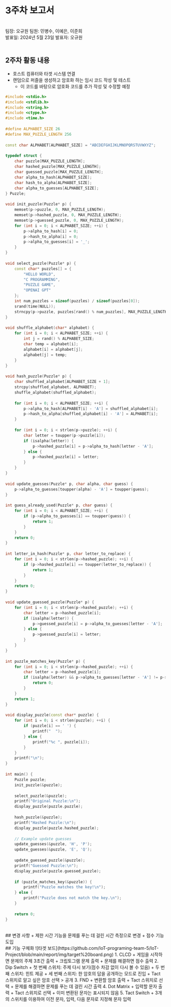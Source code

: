 # 3주차 보고서
</br>
팀장: 오규원   
팀원: 민병수, 이예은, 이준희   
</br>
발표일: 2024년 5월 23일   
발표자: 오규원
</br>
</br>

## 2주차 활동 내용
+ 호스트 컴퓨터와 타겟 시스템 연결
+ 랜덤으로 퍼즐을 생성하고 암호화 하는 임시 코드 작성 및 테스트
  + 이 코드를 바탕으로 암호화 코드를 추가 작성 및 수정할 예정 
  
```cpp
#include <stdio.h>
#include <stdlib.h>
#include <string.h>
#include <ctype.h>
#include <time.h>

#define ALPHABET_SIZE 26
#define MAX_PUZZLE_LENGTH 256

const char ALPHABET[ALPHABET_SIZE] = "ABCDEFGHIJKLMNOPQRSTUVWXYZ";

typedef struct {
    char puzzle[MAX_PUZZLE_LENGTH];
    char hashed_puzzle[MAX_PUZZLE_LENGTH];
    char guessed_puzzle[MAX_PUZZLE_LENGTH];
    char alpha_to_hash[ALPHABET_SIZE];
    char hash_to_alpha[ALPHABET_SIZE];
    char alpha_to_guesses[ALPHABET_SIZE];
} Puzzle;

void init_puzzle(Puzzle* p) {
    memset(p->puzzle, 0, MAX_PUZZLE_LENGTH);
    memset(p->hashed_puzzle, 0, MAX_PUZZLE_LENGTH);
    memset(p->guessed_puzzle, 0, MAX_PUZZLE_LENGTH);
    for (int i = 0; i < ALPHABET_SIZE; ++i) {
        p->alpha_to_hash[i] = 0;
        p->hash_to_alpha[i] = 0;
        p->alpha_to_guesses[i] = '_';
    }
}

void select_puzzle(Puzzle* p) {
    const char* puzzles[] = {
        "HELLO WORLD",
        "C PROGRAMMING",
        "PUZZLE GAME",
        "OPENAI GPT"
    };
    int num_puzzles = sizeof(puzzles) / sizeof(puzzles[0]);
    srand(time(NULL));
    strncpy(p->puzzle, puzzles[rand() % num_puzzles], MAX_PUZZLE_LENGTH - 1);
}

void shuffle_alphabet(char* alphabet) {
    for (int i = 0; i < ALPHABET_SIZE; ++i) {
        int j = rand() % ALPHABET_SIZE;
        char temp = alphabet[i];
        alphabet[i] = alphabet[j];
        alphabet[j] = temp;
    }
}

void hash_puzzle(Puzzle* p) {
    char shuffled_alphabet[ALPHABET_SIZE + 1];
    strcpy(shuffled_alphabet, ALPHABET);
    shuffle_alphabet(shuffled_alphabet);
    
    for (int i = 0; i < ALPHABET_SIZE; ++i) {
        p->alpha_to_hash[ALPHABET[i] - 'A'] = shuffled_alphabet[i];
        p->hash_to_alpha[shuffled_alphabet[i] - 'A'] = ALPHABET[i];
    }
    
    for (int i = 0; i < strlen(p->puzzle); ++i) {
        char letter = toupper(p->puzzle[i]);
        if (isalpha(letter)) {
            p->hashed_puzzle[i] = p->alpha_to_hash[letter - 'A'];
        } else {
            p->hashed_puzzle[i] = letter;
        }
    }
}

void update_guesses(Puzzle* p, char alpha, char guess) {
    p->alpha_to_guesses[toupper(alpha) - 'A'] = toupper(guess);
}

int guess_already_used(Puzzle* p, char guess) {
    for (int i = 0; i < ALPHABET_SIZE; ++i) {
        if (p->alpha_to_guesses[i] == toupper(guess)) {
            return 1;
        }
    }
    return 0;
}

int letter_in_hash(Puzzle* p, char letter_to_replace) {
    for (int i = 0; i < strlen(p->hashed_puzzle); ++i) {
        if (p->hashed_puzzle[i] == toupper(letter_to_replace)) {
            return 1;
        }
    }
    return 0;
}

void update_guessed_puzzle(Puzzle* p) {
    for (int i = 0; i < strlen(p->hashed_puzzle); ++i) {
        char letter = p->hashed_puzzle[i];
        if (isalpha(letter)) {
            p->guessed_puzzle[i] = p->alpha_to_guesses[letter - 'A'];
        } else {
            p->guessed_puzzle[i] = letter;
        }
    }
}

int puzzle_matches_key(Puzzle* p) {
    for (int i = 0; i < strlen(p->hashed_puzzle); ++i) {
        char letter = p->hashed_puzzle[i];
        if (isalpha(letter) && p->alpha_to_guesses[letter - 'A'] != p->hash_to_alpha[letter - 'A']) {
            return 0;
        }
    }
    return 1;
}

void display_puzzle(const char* puzzle) {
    for (int i = 0; i < strlen(puzzle); ++i) {
        if (puzzle[i] == ' ') {
            printf("  ");
        } else {
            printf("%c ", puzzle[i]);
        }
    }
    printf("\n");
}

int main() {
    Puzzle puzzle;
    init_puzzle(&puzzle);
    
    select_puzzle(&puzzle);
    printf("Original Puzzle:\n");
    display_puzzle(puzzle.puzzle);
    
    hash_puzzle(&puzzle);
    printf("Hashed Puzzle:\n");
    display_puzzle(puzzle.hashed_puzzle);
    
    // Example update guesses
    update_guesses(&puzzle, 'H', 'P');
    update_guesses(&puzzle, 'E', 'Q');
    
    update_guessed_puzzle(&puzzle);
    printf("Guessed Puzzle:\n");
    display_puzzle(puzzle.guessed_puzzle);
    
    if (puzzle_matches_key(&puzzle)) {
        printf("Puzzle matches the key!\n");
    } else {
        printf("Puzzle does not match the key.\n");
    }

    return 0;
}

```
</br>
## 변경 사항
+ 제한 시간 기능을 문제를 푸는 데 걸린 시간 측정으로 변경
+ 점수 기능 도입
</br>
## 기능 구체화
![타겟 보드](https://github.com/IoT-programing-team-5/IoT-Project/blob/main/report/img/target%20board.png)
1. CLCD
  + 게임을 시작하면 문제의 주제 3초간 출력
  + 크립토그램 문제 출력
  + 문제를 해결하면 점수 출력
2. Dip Switch
  + 첫 번째 스위치: 주제 다시 보기(점수 차감 없이 다시 볼 수 있음)
  + 두 번째 스위치: 힌트 제공
  + 세 번째 스위치: 한 암호의 답을 공개하는 모드로 진입
    + Tact 스위치로 알고 싶은 암호 선택 > 공개
3. FND
  + 변환할 암호 출력
    + Tact 스위치로 선택
  + 문제를 해결하면 문제를 푸는 데 걸린 시간 출력
4. Dot Matrix
  + 입력할 문자 출력
    + Tact 스위치로 선택
    + 이미 변환된 문자는 표시되지 않음 
5. Tact Switch
  + 3개의 스위치를 이용하여 이전 문자, 입력, 다음 문자로 지정해 문자 입력
